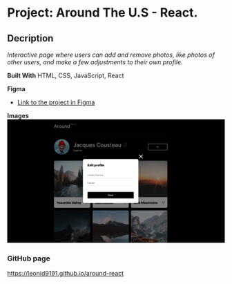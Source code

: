 # Project: Around The U.S - React.

## Decription

*Interactive page where users can add and remove photos, like photos of other users, and make a few adjustments to their own profile.*

**Built With**
HTML, CSS, JavaScript, React

**Figma**

* [Link to the project in Figma](https://www.figma.com/file/SurN1jaeEQIhuZEDMhmWWf/Sprint-4-Around-The-U.S.-desktop-mobile?node-id=0%3A1)

**Images**
![Alt text](./src/images/form%20popup.png "popup") 

### GitHub page

https://leonid9191.github.io/around-react